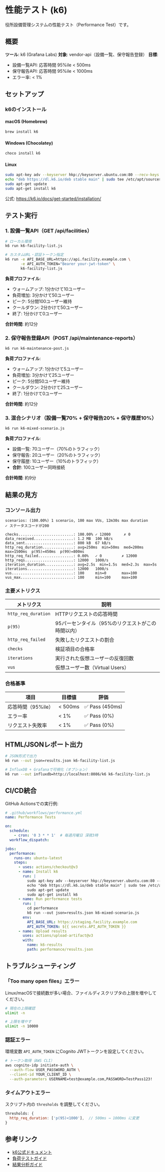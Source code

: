 # 性能テスト (k6)

役所設備管理システムの性能テスト（Performance Test）です。

## 概要

**ツール**: k6 (Grafana Labs)
**対象**: vendor-api（設備一覧、保守報告登録）
**目標**:
- 設備一覧API: 応答時間 95%ile < 500ms
- 保守報告API: 応答時間 95%ile < 1000ms
- エラー率: < 1%

## セットアップ

### k6のインストール

#### macOS (Homebrew)

```bash
brew install k6
```

#### Windows (Chocolatey)

```bash
choco install k6
```

#### Linux

```bash
sudo apt-key adv --keyserver hkp://keyserver.ubuntu.com:80 --recv-keys C5AD17C747E3415A3642D57D77C6C491D6AC1D69
echo "deb https://dl.k6.io/deb stable main" | sudo tee /etc/apt/sources.list.d/k6.list
sudo apt-get update
sudo apt-get install k6
```

公式: https://k6.io/docs/get-started/installation/

## テスト実行

### 1. 設備一覧API（GET /api/facilities）

```bash
# ローカル環境
k6 run k6-facility-list.js

# カスタムURL・認証トークン指定
k6 run -e API_BASE_URL=https://api.facility.example.com \
       -e API_AUTH_TOKEN="Bearer your-jwt-token" \
       k6-facility-list.js
```

**負荷プロファイル**:
- ウォームアップ: 1分かけて10ユーザー
- 負荷増加: 3分かけて50ユーザー
- ピーク: 5分間100ユーザー維持
- クールダウン: 2分かけて50ユーザー
- 終了: 1分かけて0ユーザー

**合計時間**: 約12分

### 2. 保守報告登録API（POST /api/maintenance-reports）

```bash
k6 run k6-maintenance-post.js
```

**負荷プロファイル**:
- ウォームアップ: 1分かけて5ユーザー
- 負荷増加: 3分かけて25ユーザー
- ピーク: 5分間50ユーザー維持
- クールダウン: 2分かけて25ユーザー
- 終了: 1分かけて0ユーザー

**合計時間**: 約12分

### 3. 混合シナリオ（設備一覧70% + 保守報告20% + 保守履歴10%）

```bash
k6 run k6-mixed-scenario.js
```

**負荷プロファイル**:
- 設備一覧: 70ユーザー（70%のトラフィック）
- 保守報告: 20ユーザー（20%のトラフィック）
- 保守履歴: 10ユーザー（10%のトラフィック）
- **合計**: 100ユーザー同時接続

**合計時間**: 約9分

## 結果の見方

### コンソール出力

```
scenarios: (100.00%) 1 scenario, 100 max VUs, 12m30s max duration
✓ ステータスコードが200

checks.........................: 100.00% ✓ 12000      ✗ 0
data_received..................: 1.2 MB  100 kB/s
data_sent......................: 800 kB  67 kB/s
http_req_duration..............: avg=250ms  min=50ms  med=200ms  max=1500ms  p(95)=450ms  p(99)=800ms
http_req_failed................: 0.00%   ✓ 0         ✗ 12000
http_reqs......................: 12000   1000/s
iteration_duration.............: avg=2.5s  min=1.5s  med=2.3s  max=5s
iterations.....................: 12000   1000/s
vus............................: 100     min=0       max=100
vus_max........................: 100     min=100     max=100
```

### 主要メトリクス

| メトリクス | 説明 |
|----------|------|
| `http_req_duration` | HTTPリクエストの応答時間 |
| `p(95)` | 95パーセンタイル（95%のリクエストがこの時間以内） |
| `http_req_failed` | 失敗したリクエストの割合 |
| `checks` | 検証項目の合格率 |
| `iterations` | 実行された仮想ユーザーの反復回数 |
| `vus` | 仮想ユーザー数（Virtual Users） |

### 合格基準

| 項目 | 目標値 | 評価 |
|------|--------|------|
| 応答時間（95%ile） | < 500ms | ✅ Pass (450ms) |
| エラー率 | < 1% | ✅ Pass (0%) |
| リクエスト失敗率 | < 1% | ✅ Pass (0%) |

## HTML/JSONレポート出力

```bash
# JSON形式で出力
k6 run --out json=results.json k6-facility-list.js

# InfluxDB + Grafanaで可視化（オプション）
k6 run --out influxdb=http://localhost:8086/k6 k6-facility-list.js
```

## CI/CD統合

GitHub Actionsでの実行例:

```yaml
# .github/workflows/performance.yml
name: Performance Tests

on:
  schedule:
    - cron: '0 3 * * 1'  # 毎週月曜日 深夜3時
  workflow_dispatch:

jobs:
  performance:
    runs-on: ubuntu-latest
    steps:
      - uses: actions/checkout@v3
      - name: Install k6
        run: |
          sudo apt-key adv --keyserver hkp://keyserver.ubuntu.com:80 --recv-keys C5AD17C747E3415A3642D57D77C6C491D6AC1D69
          echo "deb https://dl.k6.io/deb stable main" | sudo tee /etc/apt/sources.list.d/k6.list
          sudo apt-get update
          sudo apt-get install k6
      - name: Run performance tests
        run: |
          cd performance
          k6 run --out json=results.json k6-mixed-scenario.js
        env:
          API_BASE_URL: https://staging.facility.example.com
          API_AUTH_TOKEN: ${{ secrets.API_AUTH_TOKEN }}
      - name: Upload results
        uses: actions/upload-artifact@v3
        with:
          name: k6-results
          path: performance/results.json
```

## トラブルシューティング

### 「Too many open files」エラー

Linux/macOSで接続数が多い場合、ファイルディスクリプタの上限を増やしてください。

```bash
# 現在の上限確認
ulimit -n

# 上限を増やす
ulimit -n 10000
```

### 認証エラー

環境変数 `API_AUTH_TOKEN` にCognito JWTトークンを設定してください。

```bash
# トークン取得（AWS CLI）
aws cognito-idp initiate-auth \
  --auth-flow USER_PASSWORD_AUTH \
  --client-id YOUR_CLIENT_ID \
  --auth-parameters USERNAME=test@example.com,PASSWORD=TestPass123!
```

### タイムアウトエラー

スクリプト内の `thresholds` を調整してください。

```javascript
thresholds: {
  http_req_duration: ['p(95)<1000'],  // 500ms → 1000ms に変更
}
```

## 参考リンク

- [k6公式ドキュメント](https://k6.io/docs/)
- [負荷テストガイド](https://k6.io/docs/test-types/load-testing/)
- [結果分析ガイド](https://k6.io/docs/results-output/)
